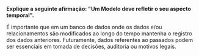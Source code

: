 **Explique a seguinte afirmação: "Um Modelo deve refletir o seu aspecto temporal".**


É importante que em um banco de dados onde os dados e/ou relacionamentos são modificados ao longo do tempo mantenha o registro dos dados anteriores. Futuramente, dados referentes ao passados podem ser essenciais em tomada de decisões, auditoria ou motivos legais.
